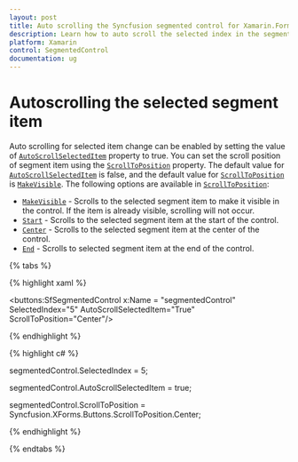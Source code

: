 ```yaml
---
layout: post
title: Auto scrolling the Syncfusion segmented control for Xamarin.Forms
description: Learn how to auto scroll the selected index in the segmented control
platform: Xamarin
control: SegmentedControl
documentation: ug
---
```


# Autoscrolling the selected segment item

Auto scrolling for selected item change can be enabled by setting the value of [`AutoScrollSelectedItem`]() property to true. You can set the scroll position of segment item using the [`ScrollToPosition`]() property. The default value for [`AutoScrollSelectedItem`]() is false, and the default value for [`ScrollToPosition`]() is [`MakeVisible`](). The following options are available in [`ScrollToPosition`]():
	
* [`MakeVisible`]() -  Scrolls to the selected segment item to make it visible in the control. If the item is already visible, scrolling will not occur.
* [`Start`]() -  Scrolls to the selected segment item at the start of the control.
* [`Center`]() - Scrolls to the selected segment item at the center of the control.
* [`End`]() - Scrolls to selected segment item at the end of the control.

{% tabs %}

{% highlight xaml %}

 <buttons:SfSegmentedControl x:Name = "segmentedControl" SelectedIndex="5" AutoScrollSelectedItem="True" ScrollToPosition="Center"/>

{% endhighlight %}

{% highlight c# %}

segmentedControl.SelectedIndex = 5;

segmentedControl.AutoScrollSelectedItem = true;

segmentedControl.ScrollToPosition = Syncfusion.XForms.Buttons.ScrollToPosition.Center;

{% endhighlight %}

{% endtabs %}
